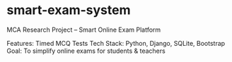 # smart-exam-system
MCA Research Project – Smart Online Exam Platform

Features: Timed MCQ Tests
Tech Stack: Python, Django, SQLite, Bootstrap
Goal: To simplify online exams for students & teachers
